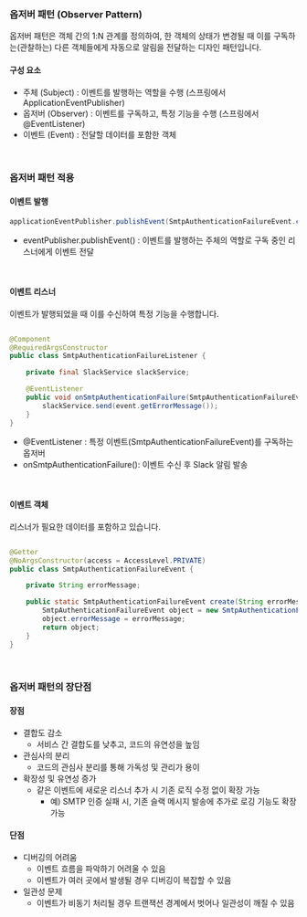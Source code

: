 ### 옵저버 패턴 (Observer Pattern)

옵저버 패턴은 객체 간의 1:N 관계를 정의하여, 한 객체의 상태가 변경될 때 이를 구독하는(관찰하는) 다른 객체들에게 자동으로 알림을 전달하는 디자인 패턴입니다.

#### 구성 요소

- 주체 (Subject) : 이벤트를 발행하는 역할을 수행 (스프링에서 ApplicationEventPublisher)
- 옵저버 (Observer) : 이벤트를 구독하고, 특정 기능을 수행 (스프링에서 @EventListener)
- 이벤트 (Event) : 전달할 데이터를 포함한 객체

<br />

### 옵저버 패턴 적용

#### 이벤트 발행

```java
applicationEventPublisher.publishEvent(SmtpAuthenticationFailureEvent.create(errorMessage));
```

- eventPublisher.publishEvent() : 이벤트를 발행하는 주체의 역할로 구독 중인 리스너에게 이벤트 전달

<br />

#### 이벤트 리스너

이벤트가 발행되었을 때 이를 수신하여 특정 기능을 수행합니다.

```java

@Component
@RequiredArgsConstructor
public class SmtpAuthenticationFailureListener {

    private final SlackService slackService;

    @EventListener
    public void onSmtpAuthenticationFailure(SmtpAuthenticationFailureEvent event) {
        slackService.send(event.getErrorMessage());
    }
}
```

- @EventListener : 특정 이벤트(SmtpAuthenticationFailureEvent)를 구독하는 옵저버
- onSmtpAuthenticationFailure(): 이벤트 수신 후 Slack 알림 발송

<br />

#### 이벤트 객체

리스너가 필요한 데이터를 포함하고 있습니다.

```java

@Getter
@NoArgsConstructor(access = AccessLevel.PRIVATE)
public class SmtpAuthenticationFailureEvent {

    private String errorMessage;

    public static SmtpAuthenticationFailureEvent create(String errorMessage) {
        SmtpAuthenticationFailureEvent object = new SmtpAuthenticationFailureEvent();
        object.errorMessage = errorMessage;
        return object;
    }
}
```

<br />

### 옵저버 패턴의 장단점

#### 장점

- 결합도 감소
    - 서비스 간 결합도를 낮추고, 코드의 유연성을 높임
- 관심사의 분리
    - 코드의 관심사 분리를 통해 가독성 및 관리가 용이
- 확장성 및 유연성 증가
    - 같은 이벤트에 새로운 리스너 추가 시 기존 로직 수정 없이 확장 가능
        - 예) SMTP 인증 실패 시, 기존 슬랙 메시지 발송에 추가로 로깅 기능도 확장 가능

#### 단점

- 디버깅의 어려움
    - 이벤트 흐름을 파악하기 어려울 수 있음
    - 이벤트가 여러 곳에서 발생될 경우 디버깅이 복잡할 수 있음
- 일관성 문제
    - 이벤트가 비동기 처리될 경우 트랜잭션 경계에서 벗어나 일관성이 깨질 수 있음
